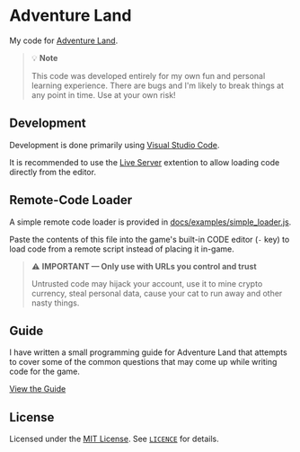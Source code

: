 # Adventure Land

My code for [Adventure Land](https://adventure.land/).

> 💡 **Note**
>
> This code was developed entirely for my own fun and personal learning experience.
> There are bugs and I'm likely to break things at any point in time.
> Use at your own risk!


## Development

Development is done primarily using [Visual Studio Code](https://code.visualstudio.com/).

It is recommended to use the [Live Server](https://marketplace.visualstudio.com/items?itemName=ritwickdey.LiveServer)
extention to allow loading code directly from the editor.

## Remote-Code Loader

A simple remote code loader is provided in [docs/examples/simple_loader.js](docs/examples/simple_loader.js).

Paste the contents of this file into the game's built-in CODE editor (`-` key) to load code from a remote script instead of placing it in-game.

> ⚠️ **IMPORTANT — Only use with URLs you control and trust**
>
> Untrusted code may hijack your account, use it to mine crypto currency,
> steal personal data, cause your cat to run away and other nasty things.

## Guide

I have written a small programming guide for Adventure Land that attempts to cover some of the common questions that may come up while writing code for the game.

[View the Guide](https://adventureland.dcoles.net/guide)

## License

Licensed under the [MIT License](https://choosealicense.com/licenses/mit/). See [`LICENCE`](LICENCE) for details.
